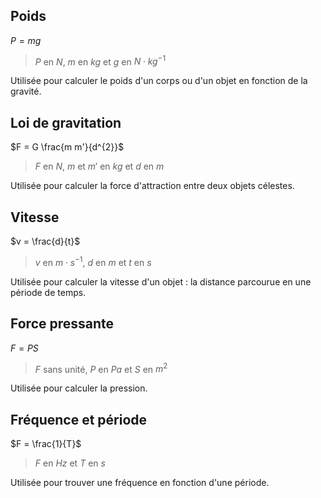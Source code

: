 ## Poids

$P = mg$

> $P$ en $N$, $m$ en $kg$ et $g$ en $N \cdot kg^{-1}$

Utilisée pour calculer le poids d'un corps ou d'un objet en fonction de la gravité.

## Loi de gravitation

$F = G \frac{m m'}{d^{2}}$

> $F$ en $N$, $m$ et $m'$ en $kg$ et $d$ en $m$

Utilisée pour calculer la force d'attraction entre deux objets célestes.

## Vitesse

$v = \frac{d}{t}$

> $v$ en $m \cdot s^{-1}$, $d$ en $m$ et $t$ en $s$

Utilisée pour calculer la vitesse d'un objet : la distance parcourue en une période de temps.

## Force pressante

$F = PS$

> $F$ sans unité, $P$ en $Pa$ et $S$ en $m^{2}$

Utilisée pour calculer la pression.

## Fréquence et période

$F = \frac{1}{T}$

> $F$ en $Hz$ et $T$ en $s$

Utilisée pour trouver une fréquence en fonction d'une période.
